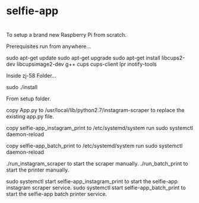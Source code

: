 # selfie-app
#

To setup a brand new Raspberry Pi from scratch.

Prerequisites run from anywhere...

sudo apt-get update
sudo apt-get upgrade
sudo apt-get install libcups2-dev libcupsimage2-dev g++ cups cups-client lpr inotify-tools

Inside zj-58 Folder...

sudo ./install

From setup folder.

copy App.py to /usr/local/lib/python2.7/instagram-scraper to replace the existing app.py file.

copy selfie-app_instagram_print to /etc/systemd/system
run sudo systemctl daemon-reload
 
copy selfie-app_batch_print to /etc/systemd/system
run sudo systemctl daemon-reload

./run_instagram_scraper to start the scraper manually.
./run_batch_print to start the printer manually.

sudo systemctl start selfie-app_instagram_print to start the selfie-app instagram scraper service.
sudo systemctl start selfie-app_batch_print to start the selfie-app batch printer service.






